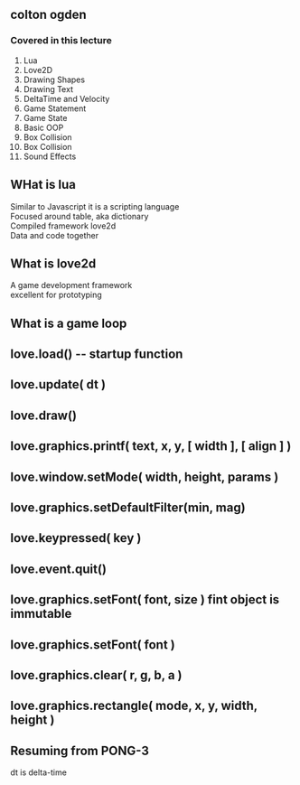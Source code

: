 
## colton ogden

### Covered in this lecture

1. Lua  
2. Love2D  
3. Drawing Shapes  
4. Drawing Text  
5. DeltaTime and Velocity  
6. Game Statement  
7. Game State  
8. Basic OOP  
9. Box Collision  
10. Box Collision  
11. Sound Effects  

## WHat is lua  

Similar to Javascript it is a scripting language  
Focused around table, aka dictionary  
Compiled framework love2d  
Data and code together  

## What is love2d  

A game development framework  
excellent for prototyping  

## What is a game loop  

## love.load() -- startup function  
## love.update( dt )
## love.draw()
## love.graphics.printf( text, x, y, [ width ], [ align ] ) 
## love.window.setMode( width, height, params )
## love.graphics.setDefaultFilter(min, mag)
## love.keypressed( key )
## love.event.quit()
## love.graphics.setFont( font, size )  fint object is immutable  
## love.graphics.setFont( font )
## love.graphics.clear( r, g, b, a )
## love.graphics.rectangle( mode, x, y, width, height )

## Resuming from PONG-3
dt is delta-time
